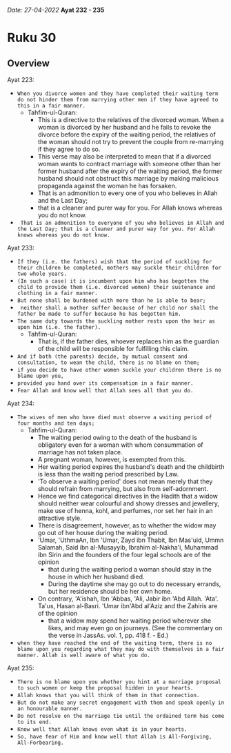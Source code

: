 *Date: 27-04-2022*
**Ayat 232 - 235**
# Ruku 30

## Overview


Ayat 223:
- `When you divorce women and they have completed their waiting term do not hinder them from marrying other men if they have agreed to this in a fair manner.`
  - Tahfim-ul-Quran:
    - This is a directive to the relatives of the divorced woman. When a woman is divorced by her husband and he fails to revoke the divorce before the expiry of the waiting period, the relatives of the woman should not try to prevent the couple from re-marrying if they agree to do so. 
    - This verse may also be interpreted to mean that if a divorced woman wants to contract marriage with someone other than her former husband after the expiry of the waiting period, the former husband should not obstruct this marriage by making malicious propaganda against the woman he has forsaken. 
    - That is an admonition to every one of you who believes in Allah and the Last Day; 
    - that is a cleaner and purer way for you. For Allah knows whereas you do not know.
- ` That is an admonition to everyone of you who believes in Allah and the Last Day; that is a cleaner and purer way for you. For Allah knows whereas you do not know.`


Ayat 233:
- `If they (i.e. the fathers) wish that the period of suckling for their children be completed, mothers may suckle their children for two whole years.`
- `(In such a case) it is incumbent upon him who has begotten the child to provide them (i.e. divorced women) their sustenance and clothing in a fair manner.`
- `But none shall be burdened with more than he is able to bear;`
- ` neither shall a mother suffer because of her child nor shall the father be made to suffer because he has begotten him.`
- `The same duty towards the suckling mother rests upon the heir as upon him (i.e. the father).`
  - Tahfim-ul-Quran:
    - That is, if the father dies, whoever replaces him as the guardian of the child will be responsible for fulfilling this claim.
- `And if both (the parents) decide, by mutual consent and consultation, to wean the child, there is no blame on them;`
- `if you decide to have other women suckle your children there is no blame upon you,` 
- `provided you hand over its compensation in a fair manner.`
- `Fear Allah and know well that Allah sees all that you do.`

Ayat 234:
- `The wives of men who have died must observe a waiting period of four months and ten days;`
  - Tahfim-ul-Quran:
    - The waiting period owing to the death of the husband is obligatory even for a woman with whom consummation of marriage has not taken place.
    - A pregnant woman, however, is exempted from this. 
    - Her waiting period expires the husband's death and the childbirth is less than the waiting period prescribed by Law.
    - 'To observe a waiting period' does not mean merely that they should refrain from marrying, but also from self-adornment.
    - Hence we find categorical directives in the Hadith that a widow should neither wear colourful and showy dresses and jewellery, make use of henna, kohl, and perfumes, nor set her hair in an attractive style.
    - There is disagreement, however, as to whether the widow may go out of her house during the waiting period.
    -  'Umar, 'UthmaAn, Ibn 'Umar, Zayd ibn Thabit, Ibn Mas'uid, Ummn Salamah, Said ibn al-Musayyib, Ibrahim al-Nakha'i, Muhammad ibn Sirin and the founders of the four legal schools are of the opinion
       -  that during the waiting period a woman should stay in the house in which her husband died. 
       -  During the daytime she may go out to do necessary errands, but her residence should be her own home.
    -  On contrary, 'A'ishah, Ibn 'Abbas, 'Ali, Jabir ibn 'Abd Allah. 'Ata'. Ta'us, Hasan al-Basri. 'Umar ibn'Abd al'Aziz and the Zahiris are of the opinion
       -  that a widow may spend her waiting period wherever she likes, and may even go on journeys. (See the commentary on the verse in JassAs. vol. 1, pp. 418 f. - Ed.)
- `when they have reached the end of the waiting term, there is no blame upon you regarding what they may do with themselves in a fair manner. Allah is well aware of what you do.`


 Ayat 235:
 - `There is no blame upon you whether you hint at a marriage proposal to such women or keep the proposal hidden in your hearts.`
 - `Allah knows that you will think of them in that connection.`
 - `But do not make any secret engagement with them and speak openly in an honourable manner.`
 - `Do not resolve on the marriage tie until the ordained term has come to its end.`
 - `Know well that Allah knows even what is in your hearts.`
 - `So, have fear of Him and know well that Allah is All-Forgiving, All-Forbearing.`